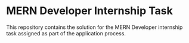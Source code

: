 # MERN Developer Internship Task

This repository contains the solution for the MERN Developer internship task assigned as part of the application process.



